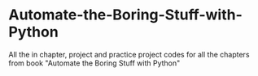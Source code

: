 # Automate-the-Boring-Stuff-with-Python
All the in chapter, project and practice project codes for all the chapters from book "Automate the Boring Stuff with Python"
